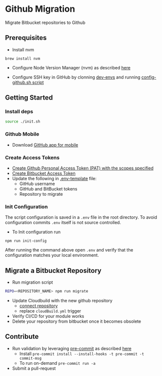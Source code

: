 # Github Migration

Migrate Bitbucket repositories to Github

## Prerequisites

- Install nvm

```shell
brew install nvm
```

- Configure Node Version Manager (nvm) as described [here](https://github.com/AI21Labs/dev-envs/blob/master/docs/nodejs-dev.md#configure-version-manager)

- Configure SSH key in GitHub by clonning [dev-envs](https://github.com/AI21Labs/dev-envs) and running
[config-github.sh script](https://github.com/AI21Labs/dev-envs#github)

## Getting Started

### Install deps

```bash
source ./init.sh
```

### Github Mobile

- Download [GitHub app for mobile](https://github.com/mobile)

### Create Access Tokens

- [Create Github Personal Access Token (PAT) with the scopes specified](https://docs.github.com/en/early-access/enterprise-importer/preparing-to-migrate-with-github-enterprise-importer/managing-access-for-github-enterprise-importer#creating-a-personal-access-token-for-github-enterprise-importer)
- [Create Bitbucket Access Token](https://confluence.atlassian.com/bitbucketserver072/personal-access-tokens-1005335924.html#:~:text=To%20generate%20a%20personal%20access,the%20users%20personal%20tokens%20page.&text=Use%20permissions%20to%20get%20the%20correct%20access%20for%20different%20users.)
- Update the following in [.env-template](./.env-template) file:
  - GitHub username
  - GitHub and BitBucket tokens
  - Repository to migrate

### Init Configuration

The script configuration is saved in a `.env` file in the root directory. To avoid configuration commits `.env` itself is not source controlled.

- To Init configuration run

```shell
npm run init-config
```

After running the command above open `.env` and verify that the configuration matches your local environment.

## Migrate a Bitbucket Repository

- Run migration script

```bash
REPO=<REPOSITORY_NAME> npm run migrate
```

- Update Cloudbuild with the new github repository
  - [connect repository](https://console.cloud.google.com/cloud-build/triggers;region=global?project=publishing-337912)
  - replace `cloudBuild.yml` trigger
- Verify CI/CD for your module works
- Delete your repository from bitbucket once it becomes obsolete

## Contribute

- Run validation by leveraging [pre-commit](https://pre-commit.com) as described [here](https://github.com/present-simple/template)
  - Install `pre-commit install --install-hooks -t pre-commit -t commit-msg`
  - To run on-demand `pre-commit run -a`
- Submit a pull-request
